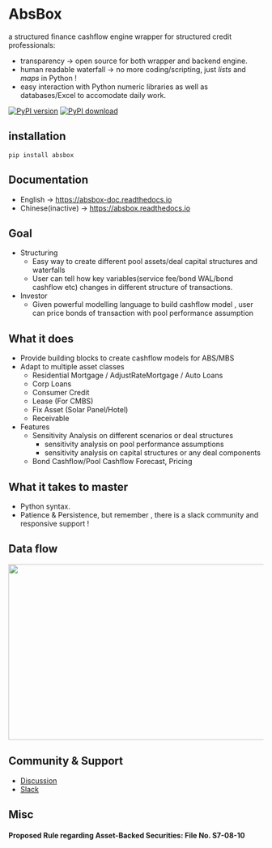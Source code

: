 # AbsBox 
a structured finance cashflow engine wrapper for structured credit professionals:

* transparency -> open source for both wrapper and backend engine.
* human readable waterfall -> no more coding/scripting, just *lists* and *maps* in Python !
* easy interaction with Python numeric libraries as well as databases/Excel to accomodate daily work.

[![PyPI version](https://badge.fury.io/py/absbox.svg)](https://badge.fury.io/py/absbox)
[![PyPI download](https://img.shields.io/pypi/dm/absbox)](https://img.shields.io/pypi/dm/absbox)

## installation

    pip install absbox

## Documentation
* English -> https://absbox-doc.readthedocs.io
* Chinese(inactive) -> https://absbox.readthedocs.io

## Goal
* Structuring
  * Easy way to create different pool assets/deal capital structures and waterfalls
  * User can tell how key variables(service fee/bond WAL/bond cashflow etc) changes in different structure of transactions.
* Investor
  * Given powerful modelling language to build cashflow model , user can price bonds of transaction with pool performance assumption

## What it does
* Provide building blocks to create cashflow models for ABS/MBS
* Adapt to multiple asset classes
    * Residential Mortgage / AdjustRateMortgage / Auto Loans
    * Corp Loans
    * Consumer Credit
    * Lease (For CMBS)
    * Fix Asset (Solar Panel/Hotel)
    * Receivable
* Features
  * Sensitivity Analysis on different scenarios or deal structures
    * sensitivity analysis on pool performance assumptions
    * sensitivity analysis on capital structures or any deal components
  * Bond Cashflow/Pool Cashflow Forecast, Pricing

## What it takes to master
* Python syntax.
* Patience & Persistence, but remember , there is a slack community and responsive support !


## Data flow

<img src="https://absbox-doc.readthedocs.io/en/latest/_images/Intergration.png" width="600" height="347"/>


## Community & Support

* [Discussion](https://github.com/yellowbean/AbsBox/discussions)
* [Slack](https://absboxhastructure.slack.com)

## Misc
#### Proposed Rule regarding Asset-Backed Securities: File No. S7-08-10

